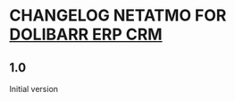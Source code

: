 # CHANGELOG NETATMO FOR <a href="https://www.dolibarr.org">DOLIBARR ERP CRM</a>

## 1.0
Initial version

